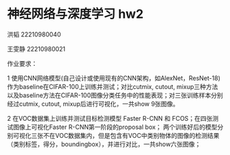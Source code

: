 # 神经网络与深度学习 hw2 
洪韬 22210980040

王雯静 22210980021

作业要求：

1 使用CNN网络模型(自己设计或使用现有的CNN架构，如AlexNet，ResNet-18)作为baseline在CIFAR-100上训练并测试；对比cutmix, cutout, mixup三种方法以及baseline方法在CIFAR-100图像分类任务中的性能表现；对三张训练样本分别经过cutmix, cutout, mixup后进行可视化，一共show 9张图像。

2 在VOC数据集上训练并测试目标检测模型 Faster R-CNN 和 FCOS；在四张测试图像上可视化Faster R-CNN第一阶段的proposal box；
两个训练好后的模型分别可视化三张不在VOC数据集内，但是包含有VOC中类别物体的图像的检测结果（类别标签，得分，boundingbox），并进行对比，一共show六张图像；

